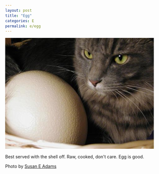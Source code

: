 ```yaml
---
layout: post
title: "Egg"
categories: E
permalink: e/egg
---
```


<img src="/images/e/egg.jpg">

Best served with the shell off. Raw, cooked, don't care. Egg is good.

Photo by <a href="http://www.flickr.com/photos/susanad813/1489969492/">Susan E Adams</a>
